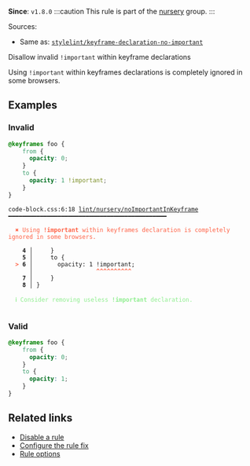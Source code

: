 **Since**: `v1.8.0`
:::caution
This rule is part of the [nursery](/linter/rules/#nursery) group.
:::

Sources: 
- Same as: <a href="https://github.com/stylelint/stylelint/blob/main/lib/rules/keyframe-declaration-no-important/README.md" target="_blank"><code>stylelint/keyframe-declaration-no-important</code></a>

Disallow invalid `!important` within keyframe declarations

Using `!important` within keyframes declarations is completely ignored in some browsers.

## Examples

### Invalid

```css
@keyframes foo {
    from {
      opacity: 0;
    }
    to {
      opacity: 1 !important;
    }
}
```

<pre class="language-text"><code class="language-text">code-block.css:6:18 <a href="https://biomejs.dev/linter/rules/no-important-in-keyframe">lint/nursery/noImportantInKeyframe</a> ━━━━━━━━━━━━━━━━━━━━━━━━━━━━━━━━━━━━━━━━━━━━━<br /><br /><strong><span style="color: Tomato;">  </span></strong><strong><span style="color: Tomato;">✖</span></strong> <span style="color: Tomato;">Using </span><span style="color: Tomato;"><strong>!important</strong></span><span style="color: Tomato;"> within keyframes declaration is completely ignored in some browsers.</span><br />  <br />    <strong>4 │ </strong>    }<br />    <strong>5 │ </strong>    to {<br /><strong><span style="color: Tomato;">  </span></strong><strong><span style="color: Tomato;">&gt;</span></strong> <strong>6 │ </strong>      opacity: 1 !important;<br />   <strong>   │ </strong>                 <strong><span style="color: Tomato;">^</span></strong><strong><span style="color: Tomato;">^</span></strong><strong><span style="color: Tomato;">^</span></strong><strong><span style="color: Tomato;">^</span></strong><strong><span style="color: Tomato;">^</span></strong><strong><span style="color: Tomato;">^</span></strong><strong><span style="color: Tomato;">^</span></strong><strong><span style="color: Tomato;">^</span></strong><strong><span style="color: Tomato;">^</span></strong><strong><span style="color: Tomato;">^</span></strong><br />    <strong>7 │ </strong>    }<br />    <strong>8 │ </strong>}<br />  <br /><strong><span style="color: lightgreen;">  </span></strong><strong><span style="color: lightgreen;">ℹ</span></strong> <span style="color: lightgreen;">Consider removing useless </span><span style="color: lightgreen;"><strong>!important</strong></span><span style="color: lightgreen;"> declaration.</span><br />  <br /></code></pre>

### Valid

```css
@keyframes foo {
    from {
      opacity: 0;
    }
    to {
      opacity: 1;
    }
}
```

## Related links

- [Disable a rule](/linter/#disable-a-lint-rule)
- [Configure the rule fix](/linter#configure-the-rule-fix)
- [Rule options](/linter/#rule-options)
